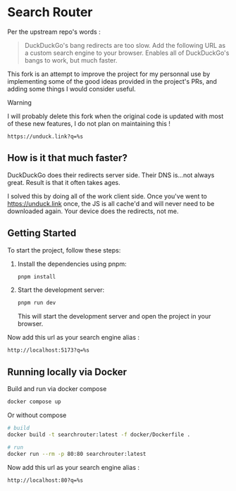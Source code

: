 # Search Router

Per the upstream repo's words :

> DuckDuckGo's bang redirects are too slow. Add the following URL as a custom search engine to your browser. Enables all of DuckDuckGo's bangs to work, but much faster.

This fork is an attempt to improve the project for my personnal use by implementing some of the good ideas provided in the project's PRs, and adding some things I would consider useful.

> [!WARNING]
> I will probably delete this fork when the original code is updated with most of these new features, I do not plan on maintaining this !

```
https://unduck.link?q=%s
```

## How is it that much faster?

DuckDuckGo does their redirects server side. Their DNS is...not always great. Result is that it often takes ages.

I solved this by doing all of the work client side. Once you've went to https://unduck.link once, the JS is all cache'd and will never need to be downloaded again. Your device does the redirects, not me.

## Getting Started

To start the project, follow these steps:

1.  Install the dependencies using pnpm:

    ```bash
    pnpm install
    ```

2.  Start the development server:

    ```bash
    pnpm run dev
    ```

    This will start the development server and open the project in your browser.

Now add this url as your search engine alias :

```
http://localhost:5173?q=%s
```

## Running locally via Docker

Build and run via docker compose

```sh
docker compose up
```

Or without compose

```sh
# build
docker build -t searchrouter:latest -f docker/Dockerfile .

# run
docker run --rm -p 80:80 searchrouter:latest
```

Now add this url as your search engine alias :

```
http://localhost:80?q=%s
```
